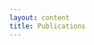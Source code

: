 ```yaml
---
layout: content
title: Publications
---
```


<table id="pubTable" class="display"></table>
<script src="//code.jquery.com/jquery-2.1.3.min.js"></script>
<script src="bib-list-min.js"></script>
<script type="application/javascript">bibtexify("publications.bib", "pubTable");</script>
